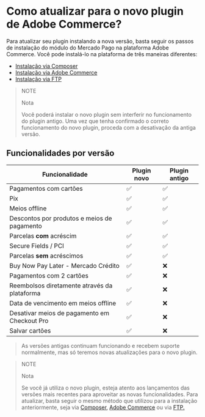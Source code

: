 # Como atualizar para o novo plugin de Adobe Commerce?

Para atualizar seu plugin instalando a nova versão, basta seguir os passos de instalação do módulo do Mercado Pago na plataforma Adobe Commerce. Você pode instalá-lo na plataforma de três maneiras diferentes:

 * [Instalação via Composer](https://www.mercadopago.com.br/developers/pt/docs/adobe-commerce/installation/composer)
 * [Instalação via Adobe Commerce](https://www.mercadopago.com.br/developers/pt/docs/adobe-commerce/installation/magento-marketplace)
 * [Instalação via FTP](https://www.mercadopago.com.br/developers/pt/docs/adobe-commerce/installation/ftp)

> NOTE
>
> Nota
>
> Você poderá instalar o novo plugin sem interferir no funcionamento do plugin antigo. Uma vez que tenha confirmado o correto funcionamento do novo plugin, proceda com a desativação da antiga versão. 

## Funcionalidades por versão

| Funcionalidade                              | Plugin novo | Plugin antigo |
|---------------------------------------------|-------------|---------------|
| Pagamentos com cartões                      | ✅           | ✅             |
| Pix                                         | ✅           | ✅             |
| Meios offline                               | ✅           | ✅             |
| Descontos por produtos e meios de pagamento | ✅           | ✅             |
| Parcelas **com** acréscim                   | ✅           | ✅             |
| Secure Fields / PCI                         | ✅           | ✅             |
| Parcelas **sem** acréscimos                 | ✅           | ✅             |
| Buy Now Pay Later - Mercado Crédito         | ✅           | ❌             |
| Pagamentos com 2 cartões                    | ✅           | ❌             |
| Reembolsos diretamente através da plataforma| ✅           | ❌             |
| Data de vencimento em meios offline         | ✅           | ❌             |
| Desativar meios de pagamento em Checkout Pro | ✅          | ❌             |
| Salvar cartões                              | ✅           | ❌             |

> As versões antigas continuam funcionando e recebem suporte normalmente, mas só teremos novas atualizações para o novo plugin.

> NOTE
>
> Nota
>
> Se você já utiliza o novo plugin, esteja atento aos lançamentos das versões mais recentes para aproveitar as novas funcionalidades. Para atualizar, basta seguir o mesmo método que utilizou para a instalação anteriormente, seja via [Composer,](/developers/pt/docs/adobe-commerce/installation/composer) [Adobe Commerce](/developers/pt/docs/adobe-commerce/installation/magento-marketplace) ou via [FTP.](/developers/pt/docs/adobe-commerce/installation/ftp)